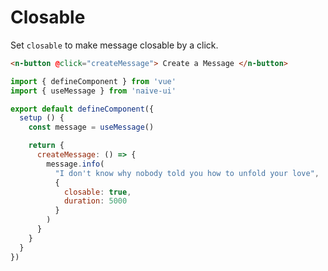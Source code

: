 # Closable

Set `closable` to make message closable by a click.

```html
<n-button @click="createMessage"> Create a Message </n-button>
```

```js
import { defineComponent } from 'vue'
import { useMessage } from 'naive-ui'

export default defineComponent({
  setup () {
    const message = useMessage()

    return {
      createMessage: () => {
        message.info(
          "I don't know why nobody told you how to unfold your love",
          {
            closable: true,
            duration: 5000
          }
        )
      }
    }
  }
})
```
